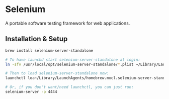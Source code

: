 # Selenium

A portable software testing framework for web applications.


## Installation & Setup

```sh
brew install selenium-server-standalone
```

```sh
# To have launchd start selenium-server-standalone at login:
ln -sfv /usr/local/opt/selenium-server-standalone/*.plist ~/Library/LaunchAgents

# Then to load selenium-server-standalone now:
launchctl loa~/Library/LaunchAgents/homebrew.mxcl.selenium-server-standalone.plist

# Or, if you don't want/need launchctl, you can just run:
selenium-server -p 4444
```
